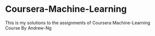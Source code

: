 # Coursera-Machine-Learning
This is my solutions to the assignments of Coursera Machine-Learning Course By Andrew-Ng
